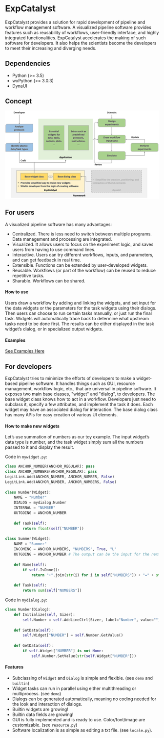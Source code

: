 # ExpCatalyst
ExpCatalyst provides a solution for rapid development of pipeline and workflow management software. A visualized pipeline software provides features such as reusability of workflows, user-friendly interface, and highly integrated functionalities. ExpCatalyst accelerates the making of such software for developers. It also helps the scientists become the developers to meet their increasing and diverging needs.

## Dependencies
* Python (>= 3.5)
* wxPython (>= 3.0.3)
* [DynaUI](https://github.com/yadizhou/DynaUI)

## Concept
![Concept](assets/img/concept.png)

## For users
A visualized pipeline software has many advantages:
* Centralized. There is less need to switch between multiple programs. Data management and processing are integrated.
* Visualized. It allows users to focus on the experiment logic, and saves users from having to use command lines.
* Interactive. Users can try different workflows, inputs, and parameters, and can get feedback in real time.
* Extensible. Functions can be extended by user-developed widgets.
* Reusable. Workflows (or part of the workflow) can be reused to reduce repetitive tasks.
* Sharable. Workflows can be shared.

#### How to use
Users draw a workflow by adding and linking the widgets, and set input for the data widgets or the parameters for the task widgets using their dialogs. Then users can choose to run certain tasks manually, or just run the final task. Widgets will automatically trace back to determine what upstream tasks need to be done first. The results can be either displayed in the task widget’s dialog, or in specialized output widgets.

#### Examples
[See Examples Here](https://ncbi-hackathons.github.io/ExpCatalyst/)

## For developers
ExpCatalyst tries to minimize the efforts of developers to make a widget-based pipeline software. It handles things such as GUI, resource management, workflow logic, etc., that are universal in pipeline software. It exposes two main base classes, "widget" and "dialog", to developers. The base widget class knows how to act in a workflow. Developers just need to subclass it, specify a few attributes, and implement the task it does. Each widget may have an associated dialog for interaction. The base dialog class has many APIs for easy creation of various UI elements.

#### How to make new widgets
Let’s use summation of numbers as our toy example. The input widget’s data type is number, and the task widget simply sum all the numbers passed to it and display the result.

Code in `mywidget.py`:
```python
class ANCHOR_NUMBER(ANCHOR_REGULAR): pass
class ANCHOR_NUMBERS(ANCHOR_REGULAR): pass
LegitLink.Add(ANCHOR_NUMBER, ANCHOR_NUMBER, False)
LegitLink.Add(ANCHOR_NUMBER, ANCHOR_NUMBERS, False)

class Number(Widget):
    NAME = "Number"
    DIALOG = mydialog.Number
    INTERNAL = "NUMBER"
    OUTGOING = ANCHOR_NUMBER

    def Task(self):
        return float(self["NUMBER"])

class Summer(Widget):
    NAME = "Summer"
    INCOMING = ANCHOR_NUMBERS, "NUMBERS", True, "L"
    OUTGOING = ANCHOR_NUMBER # The output can be the input for the next summer

    def Name(self):
        if self.IsDone():
            return "+".join(str(i) for i in self["NUMBERS"]) + "=" + str(self["OUT"])

    def Task(self):
        return sum(self["NUMBERS"])
```

Code in `mydialog.py`:
```python
class Number(Dialog):
    def Initialize(self, Sizer):
        self.Number = self.AddLineCtrl(Sizer, label="Number", value="")

    def SetData(self):
        self.Widget["NUMBER"] = self.Number.GetValue()

    def GetData(self):
        if self.Widget["NUMBER"] is not None:
            self.Number.SetValue(str(self.Widget["NUMBER"]))
```

#### Features
* Subclassing of `Widget` and `Dialog` is simple and flexible. (see `demo` and `builtin`)
* Widget tasks can run in parallel using either multithreading or multiprocess. (see `demo`)
* Dialogs can be generated automatically, meaning no coding needed for the look and interaction of dialogs.
* Builtin widgets are growing!
* Builtin data fields are growing!
* GUI is fully implemented and is ready to use. Color/font/image are customizable. (see `resource.py`)
* Software localization is as simple as editing a txt file. (see `locale.py`).


